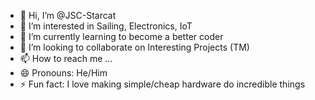 - 👋 Hi, I’m @JSC-Starcat
- 👀 I’m interested in Sailing, Electronics, IoT
- 🌱 I’m currently learning to become a better coder
- 💞️ I’m looking to collaborate on Interesting Projects (TM)
- 📫 How to reach me ...
- 😄 Pronouns: He/Him
- ⚡ Fun fact: I love making simple/cheap hardware do incredible things

<!---
JSC-Starcat/JSC-Starcat is a ✨ special ✨ repository because its `README.md` (this file) appears on your GitHub profile.
You can click the Preview link to take a look at your changes.
--->
